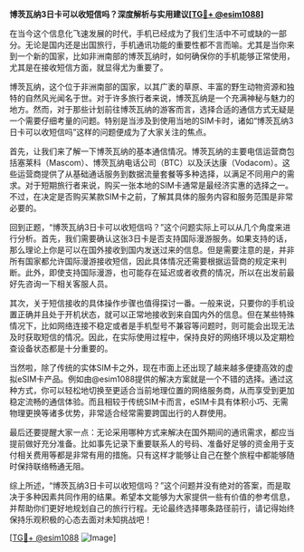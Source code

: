 **博茨瓦纳3日卡可以收短信吗？深度解析与实用建议[[TG💪+ @esim1088](https://t.me/s/esim1088)]**

在当今这个信息化飞速发展的时代，手机已经成为了我们生活中不可或缺的一部分。无论是国内还是出国旅行，手机通讯功能的重要性都不言而喻。尤其是当你来到一个新的国家，比如非洲南部的博茨瓦纳时，如何确保你的手机能够正常使用，尤其是在接收短信方面，就显得尤为重要了。

博茨瓦纳，这个位于非洲南部的国家，以其广袤的草原、丰富的野生动物资源和独特的自然风光闻名于世。对于许多旅行者来说，博茨瓦纳是一个充满神秘与魅力的地方。然而，对于那些计划前往博茨瓦纳的游客而言，选择合适的通信方式无疑是一个需要仔细考量的问题。特别是当涉及到使用当地的SIM卡时，诸如“博茨瓦纳3日卡可以收短信吗”这样的问题便成为了大家关注的焦点。

首先，让我们来了解一下博茨瓦纳的基本通信情况。博茨瓦纳的主要电信运营商包括塞莱科（Mascom）、博茨瓦纳电话公司（BTC）以及沃达康（Vodacom）。这些运营商提供了从基础通话服务到数据流量套餐等多种选择，以满足不同用户的需求。对于短期旅行者来说，购买一张本地的SIM卡通常是最经济实惠的选择之一。不过，在决定是否购买某款SIM卡之前，了解其具体的服务内容和服务范围是非常必要的。

回到正题，“博茨瓦纳3日卡可以收短信吗？”这个问题实际上可以从几个角度来进行分析。首先，我们需要确认这张3日卡是否支持国际漫游服务。如果支持的话，那么理论上你是可以在国外接收到国内发送过来的信息。但是需要注意的是，并非所有国家都允许国际漫游接收短信，因此具体情况还需要根据运营商的规定来判断。此外，即使支持国际漫游，也可能存在延迟或者收费的情况，所以在出发前最好先咨询一下相关客服人员。

其次，关于短信接收的具体操作步骤也值得探讨一番。一般来说，只要你的手机设置正确并且处于开机状态，就可以正常地接收到来自国内外的信息。但在某些特殊情况下，比如网络连接不稳定或者是手机型号不兼容等问题时，则可能会出现无法及时获取短信的情况。因此，在实际使用过程中，保持良好的网络环境以及定期检查设备状态都是十分重要的。

当然啦，除了传统的实体SIM卡之外，现在市面上还出现了越来越多便捷高效的虚拟eSIM卡产品。例如由@esim1088提供的解决方案就是一个不错的选择。通过这种方式，你可以轻松地切换至更适合当前地理位置的网络服务商，从而享受到更加稳定流畅的通信体验。而且相较于传统SIM卡而言，eSIM卡具有体积小巧、无需物理更换等诸多优势，非常适合经常需要跨国出行的人群使用。

最后还要提醒大家一点：无论采用哪种方式来解决在国外期间的通讯需求，都应当提前做好充分准备。比如事先记录下重要联系人的号码、准备好足够的资金用于支付相关费用等都是非常有用的措施。只有这样才能够让自己在整个旅程中都能够随时保持联络畅通无阻。

综上所述，“博茨瓦纳3日卡可以收短信吗？”这个问题并没有绝对的答案，而是取决于多种因素共同作用的结果。希望本文能够为大家提供一些有价值的参考信息，并帮助你们更好地规划自己的旅行行程。无论最终选择哪条路径前行，请记得始终保持乐观积极的心态去面对未知挑战吧！

[[TG💪+ @esim1088](https://t.me/s/esim1088) ![Image](https://i.postimg.cc/4NQfJmqS/Snipaste-2025-05-13-00-14-12.png)]